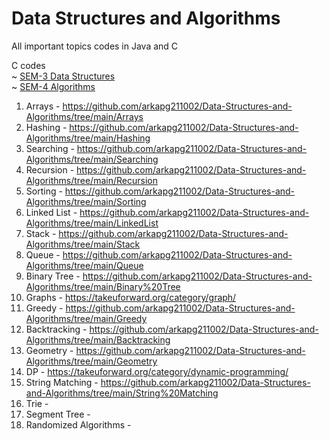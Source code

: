 # Data Structures and Algorithms
All important topics codes in Java and C

C codes </br>
~ [SEM-3 Data Structures](https://github.com/arkapg211002/PCA2_DSA_3rdSem/tree/main)</br>
~ [SEM-4 Algorithms](https://github.com/arkapg211002/SEM-4-CSE/tree/main/Design%20and%20Analysis%20of%20Algorithms)

1. Arrays - https://github.com/arkapg211002/Data-Structures-and-Algorithms/tree/main/Arrays
2. Hashing - https://github.com/arkapg211002/Data-Structures-and-Algorithms/tree/main/Hashing
3. Searching - https://github.com/arkapg211002/Data-Structures-and-Algorithms/tree/main/Searching
4. Recursion - https://github.com/arkapg211002/Data-Structures-and-Algorithms/tree/main/Recursion
5. Sorting - https://github.com/arkapg211002/Data-Structures-and-Algorithms/tree/main/Sorting
6. Linked List - https://github.com/arkapg211002/Data-Structures-and-Algorithms/tree/main/LinkedList
7. Stack - https://github.com/arkapg211002/Data-Structures-and-Algorithms/tree/main/Stack
8. Queue - https://github.com/arkapg211002/Data-Structures-and-Algorithms/tree/main/Queue
9. Binary Tree - https://github.com/arkapg211002/Data-Structures-and-Algorithms/tree/main/Binary%20Tree
10. Graphs - https://takeuforward.org/category/graph/
11. Greedy - https://github.com/arkapg211002/Data-Structures-and-Algorithms/tree/main/Greedy
12. Backtracking - https://github.com/arkapg211002/Data-Structures-and-Algorithms/tree/main/Backtracking
13. Geometry - https://github.com/arkapg211002/Data-Structures-and-Algorithms/tree/main/Geometry
14. DP - https://takeuforward.org/category/dynamic-programming/
15. String Matching - https://github.com/arkapg211002/Data-Structures-and-Algorithms/tree/main/String%20Matching
16. Trie -
17. Segment Tree -
18. Randomized Algorithms -
